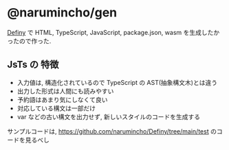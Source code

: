 # @narumincho/gen

[Definy](https://github.com/narumincho/Definy) で HTML, TypeScript, JavaScript, package.json, wasm を生成したかったので作った.

## JsTs の 特徴

- 入力値は, 構造化されているので TypeScript の AST(抽象構文木)とは違う
- 出力した形式は人間にも読みやすい
- 予約語はあまり気にしなくて良い
- 対応している構文は一部だけ
- var などの古い構文を出力せず, 新しいスタイルのコードを生成する

サンプルコードは, https://github.com/narumincho/Definy/tree/main/test のコードを見るべし
